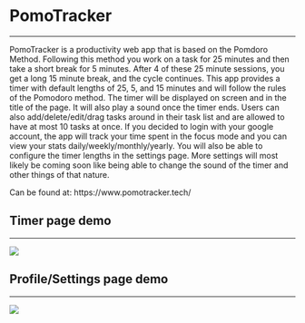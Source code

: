 <h1>PomoTracker</h1>
<hr/>
<div> 
  <p>PomoTracker is a productivity web app that is based on the Pomdoro Method. Following this method
    you work on a task for 25 minutes and then take a short break for 5 minutes. After 4 of these 25 minute
    sessions, you get a long 15 minute break, and the cycle continues. This app provides a timer with default lengths 
    of 25, 5, and 15 minutes and will follow the rules of the Pomodoro method. The timer will be displayed on screen and in
    the title of the page. It will also play a sound once the timer ends. Users can also add/delete/edit/drag tasks around in their
    task list and are allowed to have at most 10 tasks at once. If you decided to login with your google account, the app will track
    your time spent in the focus mode and you can view your stats daily/weekly/monthly/yearly. You will also be able to configure the timer 
    lengths in the settings page. More settings will most likely be coming soon like being able to change the sound of the timer and other things
    of that nature.
  </p>
  Can be found at: https://www.pomotracker.tech/
</div>

<h2>Timer page demo</h2>
<hr/>
<img src="https://media.giphy.com/media/AXsiXccI7Z3lQNzWvD/giphy.gif" />
<h2>Profile/Settings page demo</h2>
<hr/>
<img src="https://media.giphy.com/media/U9yIuKW5vPX7QdqGNL/giphy.gif" />
